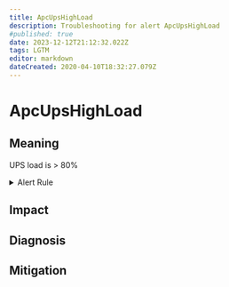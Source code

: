 ```yaml
---
title: ApcUpsHighLoad
description: Troubleshooting for alert ApcUpsHighLoad
#published: true
date: 2023-12-12T21:12:32.022Z
tags: LGTM
editor: markdown
dateCreated: 2020-04-10T18:32:27.079Z
---
```


# ApcUpsHighLoad

## Meaning
[//]: # "Short paragraph that explains what the alert means"
UPS load is > 80%

<details>
  <summary>Alert Rule</summary>

  ```yaml
alert: ApcUpsHighLoad
expr: apcupsd_ups_load_percent > 80
for: 0m
labels:
    severity: warning
annotations:
    summary: APC UPS high load (instance {{ $labels.instance }})
    description: |-
        UPS load is > 80%
          VALUE = {{ $value }}
          LABELS = {{ $labels }}
    runbook: https://github.com/srerun/prometheus-alerts/content/runbooks/ApcUpsHighLoad

  ```
</details>


## Impact
[//]: # "What could / will happen if the alert is not addressed"



## Diagnosis
[//]: # "Steps to take to identify the cause of the problem"



## Mitigation
[//]: # "The steps necessary to resolve the alert"
